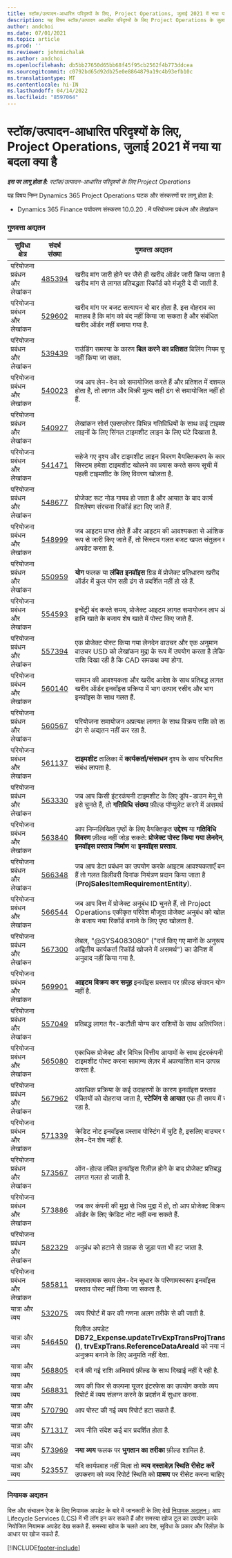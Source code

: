 ```yaml
---
title: स्टॉक/उत्पादन-आधारित परिदृश्यों के लिए, Project Operations, जुलाई 2021 में नया या बदला क्या है
description: यह विषय स्टॉक/उत्पादन आधारित परिदृश्यों के लिए Project Operations के जुलाई 2021 रिलीज़ में उपलब्ध गुणवत्ता अपडेट के बारे में जानकारी प्रदान करता है.
author: andchoi
ms.date: 07/01/2021
ms.topic: article
ms.prod: ''
ms.reviewer: johnmichalak
ms.author: andchoi
ms.openlocfilehash: db5bb27650d65bb68f45f95cb2562f4b773ddcea
ms.sourcegitcommit: c0792bd65d92db25e0e8864879a19c4b93efb10c
ms.translationtype: MT
ms.contentlocale: hi-IN
ms.lasthandoff: 04/14/2022
ms.locfileid: "8597064"
---
```

# <a name="whats-new-or-changed-in-project-operations-july-2021-for-stockedproduction-based-scenarios"></a>स्टॉक/उत्पादन-आधारित परिदृश्यों के लिए, Project Operations, जुलाई 2021 में नया या बदला क्या है

_**इस पर लागू होता है:** स्टॉक/उत्पादन-आधारित परिदृश्यों के लिए Project Operations_

यह विषय निम्न Dynamics 365 Project Operations घटक और संस्करणों पर लागू होता है:

- Dynamics 365 Finance पर्यावरण संस्करण 10.0.20 . में परियोजना प्रबंधन और लेखांकन
 
### <a name="quality-updates"></a>गुणवत्ता अद्यतन
                                                                                                                                                                                  
| सुविधा क्षेत्र                      | संदर्भ संख्या| गुणवत्ता अद्यतन                                                                                                                                                                          |
|-----------------------------------|--------|---------------------------------------------------------------------------------------------------------------------------------------------------------------------------------|
| परियोजना प्रबंधन और लेखांकन | [485394](https://fix.lcs.dynamics.com/Issue/Details/?bugId=485394) | खरीद मांग जारी होने पर जैसे ही खरीद ऑर्डर जारी किया जाता है, खरीद मांग से लागत प्रतिबद्धता रिकॉर्ड को मंजूरी दे दी जाती है.                                                                           |
| परियोजना प्रबंधन और लेखांकन | [529602](https://fix.lcs.dynamics.com/Issue/Details/?bugId=529602) | खरीद मांग पर बजट सत्यापन दो बार होता है. इस दोहराव का मतलब है कि मांग को बंद नहीं किया जा सकता है और संबंधित खरीद ऑर्डर नहीं बनाया गया है.                                                                                                                        |
| परियोजना प्रबंधन और लेखांकन | [539439](https://fix.lcs.dynamics.com/Issue/Details/?bugId=539439) | राउंडिंग समस्या के कारण **बिल करने का प्रतिशत** बिलिंग नियम पूरा नहीं किया जा सका.                                                                              |
| परियोजना प्रबंधन और लेखांकन | [540023](https://fix.lcs.dynamics.com/Issue/Details/?bugId=540023) | जब आप लेन-देन को समायोजित करते हैं और प्रतिशत में दशमलव होता है, तो लागत और बिक्री मूल्य सही ढंग से समायोजित नहीं होते हैं.                                      |
| परियोजना प्रबंधन और लेखांकन | [540927](https://fix.lcs.dynamics.com/Issue/Details/?bugId=540927) | लेखांकन सोर्स एक्सप्लोरर विभिन्न गतिविधियों के साथ कई टाइमशीट लाइनों के लिए सिंगल टाइमशीट लाइन के लिए घंटे दिखाता है.                                      |
| परियोजना प्रबंधन और लेखांकन | [541471](https://fix.lcs.dynamics.com/Issue/Details/?bugId=541471) | सहेजे गए दृश्य और टाइमशीट लाइन विवरण वैयक्तिकरण के कारण सिस्टम हमेशा टाइमशीट खोलने का प्रयास करते समय सूची में पहली टाइमशीट के लिए विवरण खोलता है.  |
| परियोजना प्रबंधन और लेखांकन | [548677](https://fix.lcs.dynamics.com/Issue/Details/?bugId=548677) | प्रोजेक्ट रूट नोड गायब हो जाता है और आयात के बाद कार्य विश्लेषण संरचना रिकॉर्ड हटा दिए जाते हैं.                                                                                             |
| परियोजना प्रबंधन और लेखांकन | [548999](https://fix.lcs.dynamics.com/Issue/Details/?bugId=548999) | जब आइटम प्राप्त होते हैं और आइटम की आवश्यकता से आंशिक रूप से जारी किए जाते हैं, तो सिस्टम गलत बजट खपत संतुलन को अपडेट करता है. |
| परियोजना प्रबंधन और लेखांकन | [550959](https://fix.lcs.dynamics.com/Issue/Details/?bugId=550959) | **योग** फलक या **लंबित इनवॉइस** ग्रिड में प्रोजेक्ट प्रतिधारण खरीद ऑर्डर में कुल योग सही ढंग से प्रदर्शित नहीं हो रहे हैं.                                                                  |
| परियोजना प्रबंधन और लेखांकन | [554593](https://fix.lcs.dynamics.com/Issue/Details/?bugId=554593) | इन्वेंट्री बंद करते समय, प्रोजेक्ट आइटम लागत समायोजन लाभ और हानि खाते के बजाय शेष खाते में पोस्ट किए जाते हैं.                                                            |
| परियोजना प्रबंधन और लेखांकन | [557394](https://fix.lcs.dynamics.com/Issue/Details/?bugId=557394) | एक प्रोजेक्ट पोस्ट किया गया लेनदेन वाउचर और एक अनुमान वाउचर USD को लेखांकन मुद्रा के रूप में उपयोग करता है लेकिन राशि दिखा रही है कि CAD समकक्ष क्या होगा.              |
| परियोजना प्रबंधन और लेखांकन | [560140](https://fix.lcs.dynamics.com/Issue/Details/?bugId=560140) | सामान की आवश्यकता और खरीद आदेश के साथ प्रतिबद्ध लागत खरीद ऑर्डर इनवॉइस प्रक्रिया में भाग उत्पाद रसीद और भाग इनवॉइस के साथ गलत हैं.       |
| परियोजना प्रबंधन और लेखांकन | [560567](https://fix.lcs.dynamics.com/Issue/Details/?bugId=560567) | परियोजना समायोजन अप्रत्यक्ष लागत के साथ विक्रय राशि को सही ढंग से अद्यतन नहीं कर रहा है.                                                                                    |
| परियोजना प्रबंधन और लेखांकन | [561137](https://fix.lcs.dynamics.com/Issue/Details/?bugId=561137) | **टाइमशीट** तालिका में **कार्यकर्ता/संसाधन** दृश्य के साथ परिभाषित संबंध लापता है.                                                                                   |
| परियोजना प्रबंधन और लेखांकन | [563330](https://fix.lcs.dynamics.com/Issue/Details/?bugId=563330) | जब आप किसी इंटरकंपनी टाइमशीट के लिए ड्रॉप-डाउन मेनू से इसे चुनते हैं, तो **गतिविधि संख्या** फ़ील्ड पॉप्युलेट करने में असमर्थ है.                                                                 |
| परियोजना प्रबंधन और लेखांकन | [563840](https://fix.lcs.dynamics.com/Issue/Details/?bugId=563840) | आप निम्नलिखित पृष्ठों के लिए वैयक्तिकृत **उद्देश्य** या **गतिविधि विवरण** फ़ील्ड नहीं जोड़ सकते: **प्रोजेक्ट पोस्ट किया गया लेनदेन**, **इनवॉइस प्रस्ताव निर्माण** या **इनवॉइस प्रस्ताव**.  |
| परियोजना प्रबंधन और लेखांकन | [566348](https://fix.lcs.dynamics.com/Issue/Details/?bugId=566348) | जब आप डेटा प्रबंधन का उपयोग करके आइटम आवश्यकताएँ बनाते हैं तो गलत डिलीवरी दिनांक नियंत्रण प्रदान किया जाता है (**ProjSalesItemRequirementEntity**).                                              |
| परियोजना प्रबंधन और लेखांकन | [566544](https://fix.lcs.dynamics.com/Issue/Details/?bugId=566544) | जब आप वित्त में प्रोजेक्ट अनुबंध ID चुनते हैं, तो Project Operations एकीकृत परिवेश मौजूदा प्रोजेक्ट अनुबंध को खोलने के बजाय नया रिकॉर्ड बनाने के लिए पृष्ठ खोलता है.                                                                                                                 |
| परियोजना प्रबंधन और लेखांकन | [567300](https://fix.lcs.dynamics.com/Issue/Details/?bugId=567300) |  लेबल, "@SYS4083080" ("दर्ज किए गए मानों के अनुरूप अद्वितीय कार्यकर्ता रिकॉर्ड खोजने में असमर्थ") का डेनिश में अनुवाद नहीं किया गया है.                                |
| परियोजना प्रबंधन और लेखांकन | [569901](https://fix.lcs.dynamics.com/Issue/Details/?bugId=569901) | **आइटम विक्रय कर समूह** इनवॉइस प्रस्ताव पर फ़ील्ड संपादन योग्य नहीं है.                                                                               |
| परियोजना प्रबंधन और लेखांकन | [557049](https://fix.lcs.dynamics.com/Issue/Details/?bugId=557049) | प्रतिबद्ध लागत गैर-कटौती योग्य कर राशियों के साथ अतिरंजित है.                                                                                                    |
| परियोजना प्रबंधन और लेखांकन | [565080](https://fix.lcs.dynamics.com/Issue/Details/?bugId=565080) | एकाधिक प्रोजेक्ट और विभिन्न वित्तीय आयामों के साथ इंटरकंपनी टाइमशीट पोस्ट करना सामान्य लेज़र में अप्रत्याशित मान उत्पन्न करता है.                             |
| परियोजना प्रबंधन और लेखांकन | [567962](https://fix.lcs.dynamics.com/Issue/Details/?bugId=567962) | आवधिक प्रक्रिया के कई उदाहरणों के कारण इनवॉइस प्रस्ताव पंक्तियों को दोहराया जाता है, **स्टेजिंग से आयात** एक ही समय में चल रहा है.                                      |
| परियोजना प्रबंधन और लेखांकन | [571339](https://fix.lcs.dynamics.com/Issue/Details/?bugId=571339) | क्रेडिट नोट इनवॉइस प्रस्ताव पोस्टिंग में त्रुटि है, इसलिए वाउचर पर लेन-देन शेष नहीं है.    |
| परियोजना प्रबंधन और लेखांकन | [573567](https://fix.lcs.dynamics.com/Issue/Details/?bugId=573567) | ऑन-होल्ड लंबित इनवॉइस रिलीज़ होने के बाद प्रोजेक्ट प्रतिबद्ध लागत गलत हो जाती है.                                                                             |
| परियोजना प्रबंधन और लेखांकन | [573886](https://fix.lcs.dynamics.com/Issue/Details/?bugId=573886) | जब कर कंपनी की मुद्रा से भिन्न मुद्रा में हो, तो आप प्रोजेक्ट विक्रय ऑर्डर के लिए क्रेडिट नोट नहीं बना सकते हैं.                                      |
| परियोजना प्रबंधन और लेखांकन | [582329](https://fix.lcs.dynamics.com/Issue/Details/?bugId=582329) | अनुबंध को हटाने से ग्राहक से जुड़ा पता भी हट जाता है.                                                                                     |
| परियोजना प्रबंधन और लेखांकन | [585811](https://fix.lcs.dynamics.com/Issue/Details/?bugId=585811) | नकारात्मक समय लेन-देन सुधार के परिणामस्वरूप इनवॉइस प्रस्ताव पोस्ट नहीं किया जा सकता है.                                                                    |
| यात्रा और व्यय                  | [532075](https://fix.lcs.dynamics.com/Issue/Details/?bugId=532075) | व्यय रिपोर्ट में कर की गणना अलग तरीके से की जाती है.                                                                                                                  |
| यात्रा और व्यय                  | [546450](https://fix.lcs.dynamics.com/Issue/Details/?bugId=546450) | रिलीज अपडेट **DB72_Expense.updateTrvExpTransProjTransId ()**, **trvExpTrans.ReferenceDataAreaId** को नया नंबर अनुक्रम बनाने के लिए अनुमति नहीं देता.                    |
| यात्रा और व्यय                  | [568805](https://fix.lcs.dynamics.com/Issue/Details/?bugId=568805) | दर्ज की गई राशि अनिवार्य फ़ील्ड के साथ दिखाई नहीं दे रही है.                                                                                                             |
| यात्रा और व्यय                  | [568831](https://fix.lcs.dynamics.com/Issue/Details/?bugId=568831) | व्यय की फिर से कल्पना यूजर इंटरफेस का उपयोग करके व्यय रिपोर्ट में व्यय संलग्न करने के प्रदर्शन में सुधार करना.                                                            |
| यात्रा और व्यय                  | [570790](https://fix.lcs.dynamics.com/Issue/Details/?bugId=570790) | आप पोस्ट की गई व्यय रिपोर्ट हटा सकते हैं.                                                                                           |
| यात्रा और व्यय                  | [571317](https://fix.lcs.dynamics.com/Issue/Details/?bugId=571317) | व्यय नीति संदेश कई बार प्रदर्शित होता है.                                                                                                       |
| यात्रा और व्यय                  | [573969](https://fix.lcs.dynamics.com/Issue/Details/?bugId=573969) | **नया व्यय** फलक पर **भुगतान का तरीका** फ़ील्ड शामिल है.                                                                                                      |
| यात्रा और व्यय                  | [523557](https://fix.lcs.dynamics.com/Issue/Details/?bugId=523557) | यदि कार्यप्रवाह नहीं मिला तो **व्यय दस्तावेज़ स्थिति रीसेट करें** उपकरण को व्यय रिपोर्ट स्थिति को **प्रारूप** पर रीसेट करना चाहिए. 

### <a name="regulatory-updates"></a>नियामक अद्यतन
वित्त और संचालन ऐप्स के लिए नियामक अपडेट के बारे में जानकारी के लिए देखें [नियामक अद्यतन।](/dynamics365/finance/localizations/regulatory-updates) आप Lifecycle Services (LCS) में भी लॉग इन कर सकते हैं और समस्या खोज टूल का उपयोग करके नियोजित नियामक अपडेट देख सकते हैं. समस्या खोज के चलते आप देश, सुविधा के प्रकार और रिलीज़ के आधार पर खोज सकते हैं.


[!INCLUDE[footer-include](../../includes/footer-banner.md)]

